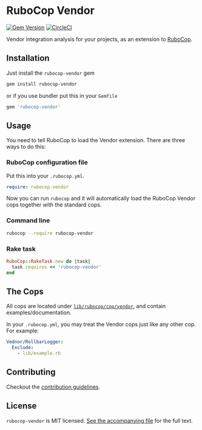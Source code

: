 # RuboCop Vendor

[![Gem Version](https://badge.fury.io/rb/rubocop-vendor.svg)](https://badge.fury.io/rb/rubocop-vendor)
[![CircleCI](https://circleci.com/gh/wealthsimple/rubocop-vendor.svg?style=svg)](https://circleci.com/gh/wealthsimple/rubocop-vendor)

Vendor integration analysis for your projects, as an extension to [RuboCop](https://github.com/rubocop-hq/rubocop).

## Installation

Just install the `rubocop-vendor` gem

```sh
gem install rubocop-vendor
```

or if you use bundler put this in your `Gemfile`

```ruby
gem 'rubocop-vendor'
```

## Usage

You need to tell RuboCop to load the Vendor extension. There are three
ways to do this:

### RuboCop configuration file

Put this into your `.rubocop.yml`.

```yaml
require: rubocop-vendor
```

Now you can run `rubocop` and it will automatically load the RuboCop Vendor
cops together with the standard cops.

### Command line

```sh
rubocop --require rubocop-vendor
```

### Rake task

```ruby
RuboCop::RakeTask.new do |task|
  task.requires << 'rubocop-vendor'
end
```

## The Cops

All cops are located under
[`lib/rubocop/cop/vendor`](lib/rubocop/cop/vendor), and contain
examples/documentation.

In your `.rubocop.yml`, you may treat the Vendor cops just like any other
cop. For example:

```yaml
Vednor/RollbarLogger:
  Exclude:
    - lib/example.rb
```

## Contributing

Checkout the [contribution guidelines](CONTRIBUTING.md).

## License

`rubocop-vendor` is MIT licensed. [See the accompanying file](LICENSE) for
the full text.
